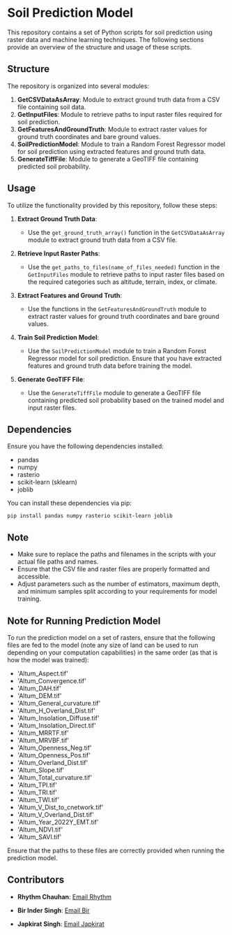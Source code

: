 # Soil Prediction Model

This repository contains a set of Python scripts for soil prediction using raster data and machine learning techniques. The following sections provide an overview of the structure and usage of these scripts.

## Structure

The repository is organized into several modules:

1. **GetCSVDataAsArray**: Module to extract ground truth data from a CSV file containing soil data.
2. **GetInputFiles**: Module to retrieve paths to input raster files required for soil prediction.
3. **GetFeaturesAndGroundTruth**: Module to extract raster values for ground truth coordinates and bare ground values.
4. **SoilPredictionModel**: Module to train a Random Forest Regressor model for soil prediction using extracted features and ground truth data.
5. **GenerateTiffFile**: Module to generate a GeoTIFF file containing predicted soil probability.

## Usage

To utilize the functionality provided by this repository, follow these steps:

1. **Extract Ground Truth Data**:
   - Use the `get_ground_truth_array()` function in the `GetCSVDataAsArray` module to extract ground truth data from a CSV file.

2. **Retrieve Input Raster Paths**:
   - Use the `get_paths_to_files(name_of_files_needed)` function in the `GetInputFiles` module to retrieve paths to input raster files based on the required categories such as altitude, terrain, index, or climate.

3. **Extract Features and Ground Truth**:
   - Use the functions in the `GetFeaturesAndGroundTruth` module to extract raster values for ground truth coordinates and bare ground values.

4. **Train Soil Prediction Model**:
   - Use the `SoilPredictionModel` module to train a Random Forest Regressor model for soil prediction. Ensure that you have extracted features and ground truth data before training the model.

5. **Generate GeoTIFF File**:
   - Use the `GenerateTiffFile` module to generate a GeoTIFF file containing predicted soil probability based on the trained model and input raster files.

## Dependencies

Ensure you have the following dependencies installed:

- pandas
- numpy
- rasterio
- scikit-learn (sklearn)
- joblib

You can install these dependencies via pip:

`pip install pandas numpy rasterio scikit-learn joblib`


## Note

- Make sure to replace the paths and filenames in the scripts with your actual file paths and names.
- Ensure that the CSV file and raster files are properly formatted and accessible.
- Adjust parameters such as the number of estimators, maximum depth, and minimum samples split according to your requirements for model training.


## Note for Running Prediction Model

To run the prediction model on a set of rasters, ensure that the following files are fed to the model (note any size of land can be used to run depending on your computation capabilities) in the same order (as that is how the model was trained):

- 'Altum_Aspect.tif'
- 'Altum_Convergence.tif'
- 'Altum_DAH.tif'
- 'Altum_DEM.tif'
- 'Altum_General_curvature.tif'
- 'Altum_H_Overland_Dist.tif'
- 'Altum_Insolation_Diffuse.tif'
- 'Altum_Insolation_Direct.tif'
- 'Altum_MRRTF.tif'
- 'Altum_MRVBF.tif'
- 'Altum_Openness_Neg.tif'
- 'Altum_Openness_Pos.tif'
- 'Altum_Overland_Dist.tif'
- 'Altum_Slope.tif'
- 'Altum_Total_curvature.tif'
- 'Altum_TPI.tif'
- 'Altum_TRI.tif'
- 'Altum_TWI.tif'
- 'Altum_V_Dist_to_cnetwork.tif'
- 'Altum_V_Overland_Dist.tif'
- 'Altum_Year_2022Y_EMT.tif'
- 'Altum_NDVI.tif'
- 'Altum_SAVI.tif'

Ensure that the paths to these files are correctly provided when running the prediction model.



## Contributors
- **Rhythm Chauhan**: [Email Rhythm](mailto:eyeamrhythm2003@gmail.com)

- **Bir Inder Singh**: [Email Bir](mailto:virkbunny13@gmail.com)

- **Japkirat Singh**: [Email Japkirat](mailto:japkirat66@gmail.com)
